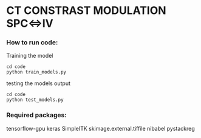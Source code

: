 # CT CONSTRAST MODULATION SPC<=>IV

### How to run code:

Training the model
```
cd code
python train_models.py
```

testing the models output
```
cd code
python test_models.py
```


### Required  packages:  
tensorflow-gpu
keras
SimpleITK
skimage.external.tiffile
nibabel
pystackreg